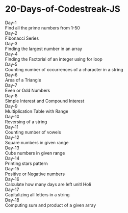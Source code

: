 # 20-Days-of-Codestreak-JS
Day-1
<br>Find all the prime numbers from 1-50</br>
Day-2
<br>Fibonacci Series</br>
Day-3
<br>Finding the largest number in an array</br>
Day-4
<br>Finding the Factorial of an integer using for loop</br>
Day-5
<br>Counting number of occurrences of a character in a string</br>
Day-6
<br>Area of a Triangle</br>
Day-7
<br>Even or Odd Numbers</br>
Day-8
<br>Simple Interest and Compound Interest</br>
Day-9
<br>Multiplication Table with Range</br>
Day-10
<br>Reversing of a string</br>
Day-11
<br>Counting number of vowels</br>
Day-12
<br>Square numbers in given range</br>
Day-13
<br>Cube numbers in given range</br>
Day-14
<br>Printing stars pattern</br>
Day-15
<br>Positive or Negative numbers</br>
Day-16
<br>Calculate how many days are left unitl Holi</br>
Day-17
<br>Capitalizing all letters in a string</br>
Day-18
<br>Computing sum and product of a given array</br>
